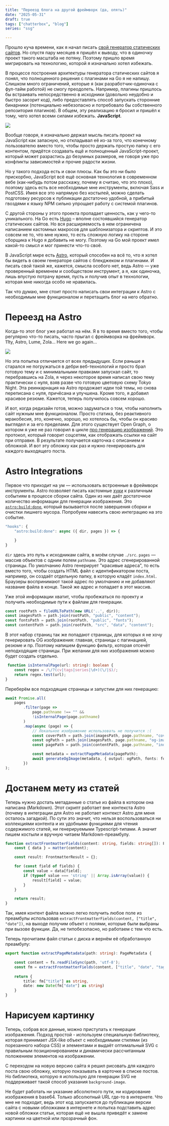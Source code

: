 ```yaml
---
title: "Переезд блога на другой фреймворк (да, опять)"
date: "2025-05-31"
draft: true
tags: ["chatterbox", "blog"]
series: "ssg"

---
```


Прошло куча времени, как я начал писать [свой генератор статических сайтов](/posts/ssg-with-blackjack-and-plugins). Но спустя пару месяцев я пришёл к выводу, что в одиночку проект такого масштаба не потяну. Поэтому пришло время мигрировать на технологию, которой я изначально хотел избежать.

<!--more-->

В процессе построения архитектуры генератора статических сайтов я понял, что полноценного решения с плагинами на Go я не напишу. Слишком много ограничений, которые я (как разработчик-одиночка с фул-тайм работой) не смогу преодолеть. Например, плагины пришлось бы встраивать непосредственно в исходники (довольно неудобно и быстро засорит код), либо предоставлять способ запускать сторонние бинарники (потенциально небезопасно и потребовало бы собственного репозитория плагинов). В общем, эту реализацию я бросил и пришёл к тому, чего хотел всеми силами избежать. **JavaScript**. 

![](you-should-fight.jpg)

Вообще говоря, я изначально держал мысль писать проект на JavaScript как запасную, но откладывал её из-за того, что конечному пользователю вместо того, чтобы просто держать простую папку с его контентом, придётся создавать ещё и полноценный JavaScript-проект, который может разрастись до безумных размеров, не говоря уже про конфликты зависимостей и прочие радости жизни.

Но у такого подхода есть и свои плюсы. Как бы это ни было прискорбно, JavaScript всё ещё основная технология в современном вебе (как-нибудь потом расскажу, почему я считаю, что это плохо), поэтому здесь есть все необходимые мне инструменты, включая Sass и PostCSS. Имея все это напрямую без костылей, можно сделать подготовку ресурсов к публикации достаточно удобной, а прибитый гвоздями к языку NPM сильно упрощает работу с системой плагинов.

С другой стороны у этого проекта пропадает ценность, как у чего-то уникального. На Go есть [Hugo](https://gohugo.io) – вполне состоявшийся генератор статических сайтов. Но вся расширяемость в нем ограничена написанием кастомных макросов для шаблонизатора и скриптов. И это совсем не то, что мне нужно, то есть сложную логику на стороне сборщика к Hugo я добавить не могу. Поэтому на Go мой проект имел какой-то смысл и мог принести что-то своё.

В JavaScript мире есть [Astro](https://astro.build), который способен на всё то, что я хотел бы видеть в своем генераторе сайтов с блекджеком и плагинами. И писать свой такой же, кажется, смысла особого нет, ведь Astro — уже проверенный временем и сообществом инструмент, а я, как одиночка, лишь впустую потрачу время, пусть и получив опыт в технологии, которая мне никогда особо не нравилась.

Так что думаю, мне стоит просто написать свои интеграции к Astro с необходимым мне функционалом и перетащить блог на него обратно.

# Переезд на Astro

Когда-то этот блог уже работал на нём. Я в то время вместо того, чтобы регулярно что-то писать, часто прыгал с фреймворка на фреймворк. 11ty, Astro, Lume, Zola… Here we go again…

![](scheisse.png)

Но эта попытка отличается от всех предыдущих. Если раньше я старался не погружаться в дебри веб-технологий и просто брал готовую тему и с минимальными правками запускал сайт, то перебравшись на Zola, я через некоторое время написал свою тему практически с нуля, взяв разве что готовую цветовую схему Tokyo Night. Эта реинкарнация на Astro продожает идеи той темы, но снова переписана с нуля, причёсана и улучшена. Кроме того, я добавил красивое резюме. Кажется, теперь получилось совсем хорошо.

И вот, когда редизайн готов, можно задуматься о том, чтобы наполнить сайт нужным мне функционалом. Просто статика, без реактивного мракобесия, это, конечно, хорошо, но хотелось бы, чтобы он красиво выглядел и за его пределами. Для этого существует Open Graph, о котором я уже не раз говорил в цикле [про генерацию изображений](/posts/series/ogimages). Это протокол, который говорит соцсетям, как отображать ссылки на сайт при отправке. В результате получается карточка с описанием и обложкой. И вот эту обложку как раз и нужно генерировать для каждого выходящего поста.

# Astro Integrations

Первое что приходит на ум — использовать встроенные в фреймворк инструменты. Astro позволяет писать кастомные [хуки](https://docs.astro.build/en/reference/integrations-reference) к различным событиям в процессе сборки сайта. Один из них даёт достаточное количество информации для генерации изображения. Это [`astro:build:done`](https://docs.astro.build/en/reference/integrations-reference/#astrobuilddone), который вызывается после завершения сборки и очистки лишнего мусора. Попробуем навесить свою интеграцию на это событие.

```typescript
"hooks": {
    "astro:build:done": async ({ dir, pages }) => {

    }
}
```

`dir` здесь это путь к исходникам сайта, в моём случае `./src`. `pages` — массив объектов с одним полем `pathname`. Это адрес сгенерированной страницы. По умолчанию Astro генерирует "красивые адреса", то есть вместо того, чтобы создать HTML файл с идентификатором поста, например, он создаёт отдельную папку, в которую кладёт `index.html`. Браузеры воспринимают такой адрес по умолчанию и не добавляют название файла в конце. Такой же адрес и попадает в этот массив.

Уже этой информации хватит, чтобы пробежаться по проекту и получить необходимые пути к файлам для генерации.

```typescript
const rootPath = fileURLToPath(new URL('..', dir));
const imagesPath = path.join(rootPath, "public", "content");
const fontsPath = path.join(rootPath, "public", "fonts");
const contentPath = path.join(rootPath, "src", "data", "content");
```

В этот набор страниц так же попадают страницы, для которых я не хочу генерировать OG изображения: главная, страницы с пагинацией, резюме и пр. Поэтому напишем функцию фильтр, которая отсечёт неподходящие страницы. При желании для них изображения можно будет создать отдельно.

```typescript
 function isInternalPage(url: string): boolean {
    const regex = /\/?(cv|tags|series|\d+)(\/|$)/;
    return regex.test(url);
}
```

Переберём все подходящие страницы и запустим для них генерацию:

```typescript
await Promise.all(
    pages
        .filter(page =>
            page.pathname !== "" &&
            !isInternalPage(page.pathname)
        )
        .map(async (page) => {
            // Локальное изображение использовать не получится :(
            const coverPath = path.join(imagesPath, page.pathname, "cover.png");
            const ogPath = path.join(imagesPath, page.pathname, "og-image.png");
            const pagePath = path.join(contentPath, page.pathname, "index.md");

            const metadata = extractPageMetadata(pagePath);
            await generateOgImage(metadata, { output: ogPath, fonts: fontsPath });
        })
);
```

# Достанем мету из статей

<!--extractPageMetadata-->

Теперь нужно достать метаданные о статье из файла в котором она написана (Markdown). Этот скрипт работает вне контекста Astro (почему в интеграции для Astro не работает контекст Astro для меня осталось загадкой). По сути это значит, что нельзя воспользоваться ни коллекциями контента и их удобными функциями для чтения содержимого статей, ни генерируемыми Typescript-типами. А значит пишем костыли и вручную читаем Markdown-преамбулу.

```typescript
function extractFrontmatterFields(content: string, fields: string[]): FrontmatterResult {
    const { data } = matter(content);

    const result: FrontmatterResult = {};

    for (const field of fields) {
        const value = data[field];
        if (typeof value === 'string' || Array.isArray(value)) {
            result[field] = value;
        }
    }

    return result;
}
```

Так, имея контент файла можно легко получить любое поле из преамбулы использовав `extractFrontmatterFields(content, ["title", "date"])`, на выходе получим объект с полями, которые были выбраны при вызове функции. Да, не типобезопасно, но работаем с тем что есть.

Теперь прочитаем файл статьи с диска и вернём её обработанную преамбулу:

```typescript
export function extractPageMetadata(path: string): PageMetadata {

    const content = fs.readFileSync(path, 'utf-8');
    const fm = extractFrontmatterFields(content, ["title", "date", "tags"])
    
    return {
        title: fm["title"] as string,
        date: new Date(fm["date"] as string)
    }
}
```

# Нарисуем картинку

Теперь, собрав все данные, можно приступать к генерации изображения. Подход простой - используем специальную библиотеку, которая принимает JSX-like объект с необходимыми стилями (из порезанного набора CSS) и элементами и выдаёт оптимальный SVG с правильным позиционированием и динамически рассчитанным положением элементов на изображении.

<!--generateOgImage-->

С переходом на новую версию сайта я решил рисовать для каждого поста свою обложку, которую показывать в карточке в списке постов. Но библиотека, которую я использую для генерации SVG не поддерживает такой способ указания `background-image`.

Не будет работать ни указание абсолютного пути, ни кодирование изображения в base64. Только абсолютный URL где-то в интернете. Что мне не подходит, ведь этот код запускается до публикации версии сайта с новыми обложками в интернете и попытка подставить адрес новой обложки статьи, которая ещё не вышла приведёт к замене картинки на цветной или прозрачный фон.